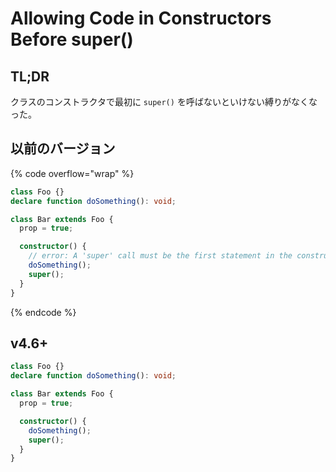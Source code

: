 # Allowing Code in Constructors Before super()

## TL;DR

クラスのコンストラクタで最初に `super()` を呼ばないといけない縛りがなくなった。

## 以前のバージョン

{% code overflow="wrap" %}
```typescript
class Foo {}
declare function doSomething(): void;

class Bar extends Foo {
  prop = true;

  constructor() {
    // error: A 'super' call must be the first statement in the constructor when a class contains initialized properties, parameter properties, or private identifiers.
    doSomething();
    super();
  }
}
```
{% endcode %}

## v4.6+

```typescript
class Foo {}
declare function doSomething(): void;

class Bar extends Foo {
  prop = true;

  constructor() {
    doSomething();
    super();
  }
}
```
